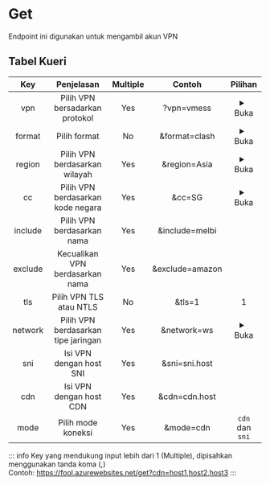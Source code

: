 <script>
export default {
    data() {
        return {
            vpnList: ["vmess", "vless", "trojan", "ssr"],
            formatList: ["clash", "surfboard", "raw"],
            regionList: ["Asia", "Americas", "Europe", "Africa"],
            networkList: ["ws", "grpc", "tcp"]
        }
    }
}
</script>

# Get

Endpoint ini digunakan untuk mengambil akun VPN

## Tabel Kueri

|   Key   |             Penjelasan              | Multiple |     Contoh      |                                                                   Pilihan                                                                    |
| :-----: | :---------------------------------: | :------: | :-------------: | :------------------------------------------------------------------------------------------------------------------------------------------: |
|   vpn   |   Pilih VPN bersadarkan protokol    |   Yes    |   ?vpn=vmess    |                           <details><summary>Buka</summary><ul><li v-for="i in vpnList">{{ i }}</li></ul></details>                           |
| format  |            Pilih format             |    No    |  &format=clash  |                         <details><summary>Buka</summary><ul><li v-for="i in formatList">{{ i }}</li></ul></details>                          |
| region  |    Pilih VPN berdasarkan wilayah    |   Yes    |  &region=Asia   |                         <details><summary>Buka</summary><ul><li v-for="i in regionList">{{ i }}</li></ul></details>                          |
|   cc    |  Pilih VPN berdasarkan kode negara  |   Yes    |     &cc=SG      | <details><summary>Buka</summary><a href="https://raw.githubusercontent.com/LalatinaHub/LatinaSub/main/countries.json">Get List</a></details> |
| include |     Pilih VPN berdasarkan nama      |   Yes    | &include=melbi  |
| exclude |   Kecualikan VPN berdasarkan nama   |   Yes    | &exclude=amazon |
|   tls   |       Pilih VPN TLS atau NTLS       |    No    |     &tls=1      |                                                                      1                                                                       |
| network | Pilih VPN berdasarkan tipe jaringan |   Yes    |   &network=ws   |                         <details><summary>Buka</summary><ul><li v-for="i in networkList">{{ i }}</li></ul></details>                         |
|   sni   |       Isi VPN dengan host SNI       |   Yes    |  &sni=sni.host  |
|   cdn   |       Isi VPN dengan host CDN       |   Yes    |  &cdn=cdn.host  |
|  mode   |         Pilih mode koneksi          |   Yes    |    &mode=cdn    |                                                               `cdn` dan `sni`                                                                |

::: info
Key yang mendukung input lebih dari 1 (Multiple), dipisahkan menggunakan tanda koma (,)  
Contoh: https://fool.azurewebsites.net/get?cdn=host1,host2,host3
:::
